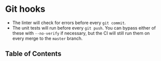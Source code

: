 # Git hooks

- The linter will check for errors before every `git commit`.
- The unit tests will run before every `git push`.
  You can bypass either of these with `--no-verify` if necessary, but the CI will
  still run them on every merge to the `master` branch.

## Table of Contents
